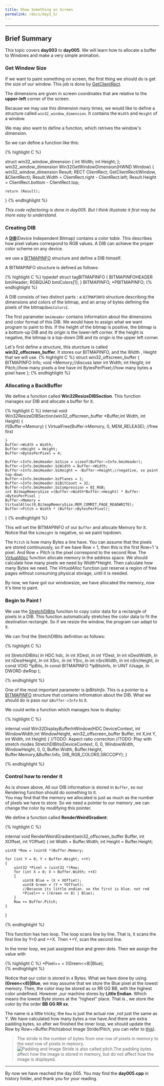 ```yaml
---
title: Show Something on Screen
permalink: /docs/day3_5/
---
```

---

## Brief Summary


This topic covers **day003** to **day005**.
We will learn how to allocate a buffer to Windows and make a very simple animation.


### Get Window Size

If we want to paint something on screen, the first thing we should do is get the size of our window. This job is done by 
[GetClientRect](https://msdn.microsoft.com/en-us/library/windows/desktop/ms633519(v=vs.85).aspx).  

The dimensions are given in screen coordinates that are relative to the **upper-left** corner of the screen.

Because we may use this dimension many times, we would like to define a structure called `win32_window_dimension`. It contains the `Width` and `Height` of a window.

We may also want to define a function, which retrives the window's dimension.

So we can define a function like this:

{% highlight C %}

struct win32_window_dimension
{
	int Width;
	int Height;
};
win32_window_dimension
Win32GetWindowDimension(HWND Window)
{
	win32_window_dimension Result;
	RECT ClientRect;
	GetClientRect(Window, &ClientRect);
	Result.Width = ClientRect.right - ClientRect.left;
	Result.Height = ClientRect.bottom - ClientRect.top;

	return (Result);
}
{% endhighlight %}

 *This code refactoring is done in day005. But I think illustrate it first may be more easy to understand.* 

 ### Creating DIB 

A [**DIB**](https://msdn.microsoft.com/en-us/library/windows/desktop/dd183562(v=vs.85).aspx)(Device Independent Bitmap) contains a *color table*. This describes how pixel values correspond to RGB values. A DIB can achieve the proper color scheme on any device.  


we use a [BITMAPINFO](https://msdn.microsoft.com/en-us/library/windows/desktop/dd183375(v=vs.85).aspx) structure and define a DIB himself.

A BITMAPINFO structure is defined as follows:

{% highlight C %}
typedef struct tagBITMAPINFO {
  BITMAPINFOHEADER bmiHeader;
  RGBQUAD          bmiColors[1];
} BITMAPINFO, *PBITMAPINFO;
{% endhighlight %}

A DIB consists of two distinct parts : a `BITMAPINFO` structure describing the dimensions and colors of the bitmap, and an array of bytes defining the pixels of the bitmap(`bmiColors`).

The first parameter `bmiHeader` contains information about the dimensions and color format of this DIB. We would have to assign what we want program to paint to this. If the height of the bitmap is positive, the bitmap is a bottom-up DIB and its origin is the lower-left corner. If the height is negative, the bitmap is a top-down DIB and its origin is the upper left corner.


Let's first define a structure, this sturcture is called **win32_offscreen_buffer**. It stores our BITMAPINFO, and  the Width , Height that we will use.
{% highlight C %}
    struct win32_offscreen_buffer
    {
        BITMAPINFO Info;
        void *Memory;//discuss later
        int Width;
        int Height;
        int Pitch;//how many pixels a line have
        int BytesPerPixel;//how many bytes a pixel have
    };
{% endhighlight %}

### Allocating a BackBuffer
We define a function called **Win32ResizeDIBSection**. This function manages our DIB and allocate a buffer for it.

{% highlight C %}
internal void
Win32ResizeDIBSection(win32_offscreen_buffer *Buffer,int Width, int Height)
{	
	if(Buffer->Memory)
	{
		VirtualFree(Buffer->Memory, 0, MEM_RELEASE); //free first

	}
	Buffer->Width = Width;
	Buffer->Height = Height;
	Buffer->BytesPerPixel = 4;

	Buffer->Info.bmiHeader.biSize = sizeof(Buffer->Info.bmiHeader);
	Buffer->Info.bmiHeader.biWidth = Buffer->Width;
	Buffer->Info.bmiHeader.biHeight = -Buffer->Height;//negative, so paint top-down
	Buffer->Info.bmiHeader.biPlanes = 1;
	Buffer->Info.bmiHeader.biBitCount = 32;
	Buffer->Info.bmiHeader.biCompression = BI_RGB;
	int BitmapMemorySize =(Buffer->Width*Buffer->Height) * Buffer->BytesPerPixel ;
	Buffer->Memory = VirtualAlloc(0,BitmapMemorySize,MEM_COMMIT,PAGE_READWRITE);
	Buffer->Pitch = Width * (Buffer->BytesPerPixel);
}
{% endhighlight %}

This will set the BITMAPINFO of our `Buffer` and allocate Memory for it. Notice that the `biHeight` is negative, so we paint topdown.

The `Pitch` is how many Bytes a line have. You can assume that the pixels are stored continuously, so if we have Row = 1, then this is the first Row=1 's pixel. And Row + Pitch is the pixel correspond to the second Row.
The [VirtualAlloc](https://msdn.microsoft.com/en-us/library/windows/desktop/aa366887(v=vs.85).aspx) function allocate memory in the address space. We should calculate how many pixels we need by Width*Height. Then calculate how many Bytes we need.
The *VirtualAlloc* function just reserve a region of free pages without consuming physical storage, until it is needed.

By now, we have got our windowsize, we have allocated the memory, now it's time to paint.

### Begin to Paint !
We use the [StretchDIBits](https://msdn.microsoft.com/en-us/library/windows/desktop/dd145121(v=vs.85).aspx) function to copy color data for a rectangle of pixels in a DIB. This function automatically stretches the color data to fit the destination rectangle. So if we resize the window, the program can adapt to it.

We can find the StetchDIBits definition as follows:

{% highlight C %}

int StretchDIBits(
  _In_       HDC        hdc,
  _In_       int        XDest,
  _In_       int        YDest,
  _In_       int        nDestWidth,
  _In_       int        nDestHeight,
  _In_       int        XSrc,
  _In_       int        YSrc,
  _In_       int        nSrcWidth,
  _In_       int        nSrcHeight,
  _In_ const VOID       *lpBits,
  _In_ const BITMAPINFO *lpBitsInfo,
  _In_       UINT       iUsage,
  _In_       DWORD      dwRop
);

{% endhighlight %}

One of the most important parameter is *lpBitsInfo*. This is a pointer to a [BITMAPINFO](https://msdn.microsoft.com/en-us/library/windows/desktop/dd183375(v=vs.85).aspx) structure that contains infromation about the DIB. What we should do is pass our `&Buffer->Info` to it.

We could write a function which manages how to display:

{% highlight C %}

internal void
Win32DisplayBufferInWindow(HDC DeviceContext, int WindowWidth,int WindowHeight,
							win32_offscreen_buffer Buffer,
							int X,int  Y, int  Width, int Height)
{
	//TODO: Aspect ratio correciton
	//TODO: Play with stretch modes
	StretchDIBits(DeviceContext,
		0, 0, WindowWidth, WindowHeight,
		0, 0, Buffer.Width, Buffer.Height,
		Buffer.Memory,&Buffer.Info,
		DIB_RGB_COLORS,SRCCOPY);
}


{% endhighlight %}

### Control how to render it
As is shown above, All our DIB information is stored in `Buffer`, so our Rendering function should do something to it.  
You may find that the memory we allocated is just as much as the number of pixels we have to store. So we need a pointer to our memory ,we can change the color by modifying this pointer.  

We define a function called **RenderWeirdGradient**:


{% highlight C %}

internal void
RenderWeirdGradient(win32_offscreen_buffer Buffer, int XOffset, int YOffset)
{
	int Width = Buffer.Width;
	int Height = Buffer.Height;

	uint8 *Row = (uint8 *)Buffer.Memory;

	for (int Y = 0; Y < Buffer.Height; ++Y)
	{
		uint32 *Pixel = (uint32 *)Row;
		for (int X = 0; X < Buffer.Width; ++X)
		{
			uint8 Blue = (X + XOffset);
			uint8 Green = (Y + YOffset);
			//Because its little endian. so the first is blue. not red
			*Pixel++ = ((Green << 8) | Blue);
		}
		Row += Buffer.Pitch;
	}
}

{% endhighlight %}

This function has two loop. The loop scans line by line. That is, it scans the first line by Y=0 and ++X. Then ++Y, scan the second line.

In the inner loop, we just assigned blue and green dots.
Then we assign the value with  

{% highlight C %}
*Pixel++ = ((Green<<8)|Blue);  
{% endhighlight %}

Notice that our color is stored in `4` Bytes. What we have done by using **(Green<<8)\|Blue**, we may assume that we  store the Blue pixel at the lowest memory. Then, the color may be stored as xx RR GG BB, with the highest color undefined. However ,our machine stores by **Little Endian**. Which means the lowest Byte stores at the "highest" place. That is , we store the color by the order **BB GG RR xx**.


The name is a little tricky, the `Row` is just the actual row ,not just the same as Y.
We have calculated how many bytes a row have.And there are extra padding bytes, so after we finished the inner loop, we should update the Row by Row+=Buffer.Pitch(about Image Stride/Pitch, you can refer to [this](https://msdn.microsoft.com/en-us/library/windows/desktop/aa473780(v=vs.85).aspx)).

>The stride is the number of bytes from one row of pixels in memory to the next row of pixels in memory.  
![Padding and Image](https://msdn.microsoft.com/dynimg/IC156482.gif)
 Stride is also called pitch.The padding bytes affect how the image is stored in memory, but do not affect how the image is displayed.


---
By now we have reached the day 005. You may find the **day005.cpp** in history folder, and thank you for your reading.